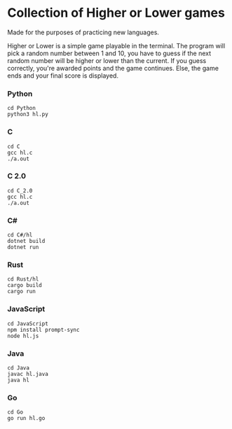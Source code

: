 # Collection of Higher or Lower games

Made for the purposes of practicing new languages.

Higher or Lower is a simple game playable in the terminal. The program will pick a random number between 1 and 10, you have to guess if the next random number will be higher or lower than the current. If you guess correctly, you're awarded points and the game continues. Else, the game ends and your final score is displayed.

### Python
```
cd Python
python3 hl.py
```

### C
```
cd C
gcc hl.c
./a.out
```

### C 2.0
```
cd C_2.0
gcc hl.c
./a.out
```

### C#
```
cd C#/hl
dotnet build
dotnet run
```

### Rust
```
cd Rust/hl
cargo build
cargo run
```

### JavaScript
```
cd JavaScript
npm install prompt-sync
node hl.js
```

### Java
```
cd Java
javac hl.java
java hl
```

### Go
```
cd Go
go run hl.go
```